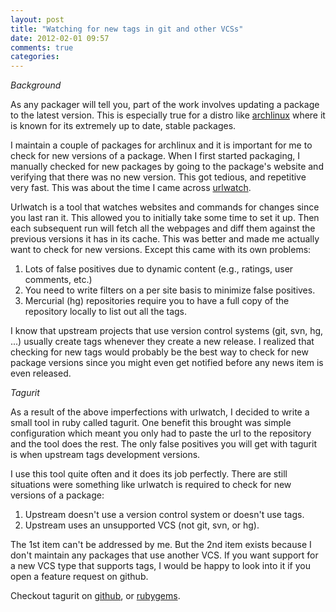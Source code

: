 ```yaml
---
layout: post
title: "Watching for new tags in git and other VCSs"
date: 2012-02-01 09:57
comments: true
categories: 
---
```


*Background*

As any packager will tell you, part of the work involves updating a package to the latest version.
This is especially true for a distro like [archlinux](http://www.archlinux.org/) where it is known for its extremely up to date, stable packages.

I maintain a couple of packages for archlinux and it is important for me to check for new versions of a package.
When I first started packaging, I manually checked for new packages by going to the package's website and verifying that there was no new version.
This got tedious, and repetitive very fast. This was about the time I came across [urlwatch](http://thp.io/2008/urlwatch/).

Urlwatch is a tool that watches websites and commands for changes since you last ran it.
This allowed you to initially take some time to set it up.
Then each subsequent run will fetch all the webpages and diff them against the previous versions it has in its cache.
This was better and made me actually want to check for new versions. Except this came with its own problems:

1. Lots of false positives due to dynamic content (e.g., ratings, user comments, etc.)
2. You need to write filters on a per site basis to minimize false positives.
3. Mercurial (hg) repositories require you to have a full copy of the repository locally to list out all the tags.

I know that upstream projects that use version control systems (git, svn, hg, ...) usually create tags whenever they create a new release.
I realized that checking for new tags would probably be the best way to check for new package versions since you might even get notified before any news item is even released.

*Tagurit*

As a result of the above imperfections with urlwatch, I decided to write a small tool in ruby called tagurit.
One benefit this brought was simple configuration which meant you only had to paste the url to the repository and the tool does the rest.
The only false positives you will get with tagurit is when upstream tags development versions.

I use this tool quite often and it does its job perfectly.
There are still situations were something like urlwatch is required to check for new versions of a package:

1. Upstream doesn't use a version control system or doesn't use tags.
2. Upstream uses an unsupported VCS (not git, svn, or hg).

The 1st item can't be addressed by me.
But the 2nd item exists because I don't maintain any packages that use another VCS.
If you want support for a new VCS type that supports tags, I would be happy to look into it if you open a feature request on github.

Checkout tagurit on [github](https://github.com/gostrc/tagurit), or [rubygems](https://rubygems.org/gems/tagurit).
